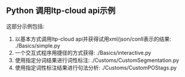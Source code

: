 Python 调用ltp-cloud api示例
----------------------------

这部分示例包括:

1. 以基本方式调用ltp-cloud api并获得试用xml/json/conll表示的结果: ./Basics/simple.py
2. 一个交互式程序用捷径的方式获得: ./Basics/interactive.py
3. 使用指定分词结果进行词性标注: ./Customs/CustomSegmentation.py
4. 使用指定词性标注结果进行句法分析: ./Customs/CustomPOStags.py

